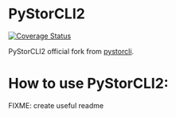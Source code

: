 # PyStorCLI2

[![Coverage Status](https://coveralls.io/repos/github/Naudit/pystorcli2/badge.svg?branch=master)](https://coveralls.io/github/Naudit/pystorcli2?branch=master)

PyStorCLI2 official fork from [pystorcli](https://github.com/Chillisystems/pystorcli).

# How to use PyStorCLI2:

FIXME: create useful readme
